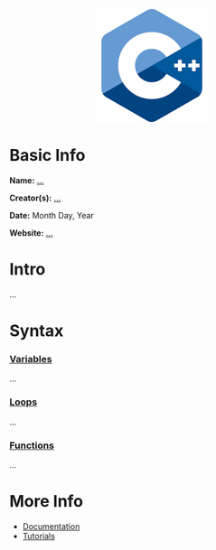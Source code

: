 <p align="center"><img width="200" height="200" src="https://github.com/jgphilpott/babel/blob/main/C%2B%2B/logo.png"></p>

# Basic Info

**Name:** [...](wikipedia)

**Creator(s):** [...](wikipedia)

**Date:** Month Day, Year

**Website:** [...](?)

# Intro

...

# Syntax

### [Variables](tutorialspoint)

...

### [Loops](tutorialspoint)

...

### [Functions](tutorialspoint)

...

# More Info

 - [Documentation](?)
 - [Tutorials](tutorialspoint)

